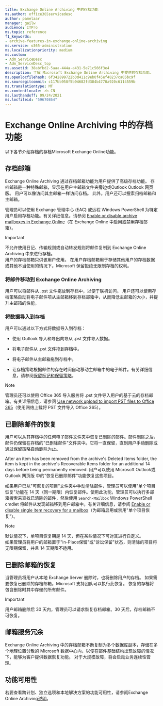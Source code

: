 ```yaml
---
title: Exchange Online Archiving 中的存档功能
ms.author: office365servicedesc
author: pamelaar
manager: gailw
audience: ITPro
ms.topic: reference
f1_keywords:
- archive-features-in-exchange-online-archiving
ms.service: o365-administration
ms.localizationpriority: medium
ms.custom:
- Adm_ServiceDesc
- Adm_ServiceDesc_top
ms.assetid: 38abfbd2-5aaa-444a-a431-5e71c566f3e4
description: 了解 Microsoft Exchange Online Archiving 中提供的存档功能。
ms.openlocfilehash: 6f342899722b3d411c9eb0f45ef40237ca05bc9f
ms.sourcegitcommit: c117bb958f5b94682fd384b4770a920c6114559b
ms.translationtype: MT
ms.contentlocale: zh-CN
ms.lasthandoff: 09/24/2021
ms.locfileid: "59670864"
---
```

# <a name="archive-features-in-exchange-online-archiving"></a>Exchange Online Archiving 中的存档功能

以下各节介绍存档的存档Microsoft Exchange Online功能。
  
## <a name="archive-mailbox"></a>存档邮箱

Exchange Online Archiving 通过存档邮箱功能为用户提供了高级存档功能。 存档邮箱是一种特殊邮箱，显示在用户主邮箱文件夹旁边或Outlook Outlook 网页版。 用户可以像访问其主邮箱一样访问存档。 此外，用户还可以搜索归档邮箱和主邮箱。
  
管理员可以使用 Exchange 管理中心 (EAC) 或远程 Windows PowerShell 为特定用户启用存档功能。有关详细信息，请参阅 [Enable or disable archive mailboxes in Exchange Online](/office365/securitycompliance/enable-archive-mailboxes)（在 Exchange Online 中启用或禁用存档邮箱）。
  
> [!IMPORTANT]
>  不允许使用日记、传输规则或自动转发规则将邮件复制到 Exchange Online Archiving 中来进行存档。<br/>
>  用户的存档邮箱只供该用户使用。 在用户存档邮箱用于存储其他用户的存档数据或其他不当使用的情况下，Microsoft 保留拒绝无限制存档的权利。
  
### <a name="move-messages-to-exchange-online-archiving"></a>将邮件移动到 Exchange Online Archiving

用户可以将邮件从 .pst 文件拖放到存档中，以便于联机访问。 用户还可以使用存档策略自动将电子邮件项从主邮箱移到存档邮箱中，从而降低主邮箱的大小，并提升主邮箱的性能。 
  
### <a name="import-data-to-the-archive"></a>将数据导入到存档

用户可以通过以下方式将数据导入到存档：
  
- 使用 Outlook 导入和导出向导从 .pst 文件导入数据。
    
- 将电子邮件从 .pst 文件拖到存档中。
    
- 将电子邮件从主邮箱拖到存档中。
    
- 让存档策略根据邮件的存在时间自动移动主邮箱中的电子邮件。有关详细信息，请参阅[保留标记和保留策略](/Exchange/policy-and-compliance/mrm/retention-tags-and-retention-policies)。
    
> [!NOTE]
> 管理员还可以使用 Office 365 导入服务将 .pst 文件导入用户的基于云的存档邮箱。有关详细信息，请参阅 [Use network upload to import PST files to Office 365](/office365/securitycompliance/use-network-upload-to-import-pst-files)（使用网络上载将 PST 文件导入 Office 365）。 
  
## <a name="deleted-item-recovery"></a>已删除邮件的恢复

用户可以从其存档中的任何电子邮件文件夹中恢复已删除的邮件。邮件删除之后，邮件仍保留在存档的"已删除邮件"文件夹中。它将一直保留，直到用户手动删除或通过保留策略自动删除为止。
  
After an item has been removed from the archive's Deleted Items folder, the item is kept in the archive's Recoverable Items folder for an additional 14 days before being permanently removed. 用户可以使用 Microsoft Outlook或 Outlook 网页版 中的"恢复已删除邮件"功能恢复这些项目。 
  
如果用户已从"可恢复的项目"文件夹中手动清除邮件，管理员可以使用"单个项目恢复"功能在 14 天（同一期限）内恢复邮件。使用此功能，管理员可以执行多邮箱搜索来查找已清除的邮件，然后使用  `Search-Mailbox` Windows PowerShell cmdlet 将邮件从发现邮箱移到用户邮箱中。有关详细信息，请参阅 [Enable or disable single item recovery for a mailbox](/office365/securitycompliance/use-network-upload-to-import-pst-files)（为邮箱启用或禁用"单个项目恢复"）。
  
> [!NOTE]
>  默认情况下，单项目恢复期是 14 天，但在某些情况下可对其进行自定义。<br/>
>  如果管理员将用户的邮箱置于"In-Place保留"或"诉讼保留"状态，则清除的项目将无限期保留，并且 14 天期限不适用。 
  
## <a name="deleted-mailbox-recovery"></a>已删除邮箱的恢复

当管理员将用户从本地 Exchange Server 删除时，也将删除用户的存档。 如果需要恢复已删除的存档邮箱，Microsoft 支持团队可以执行此恢复。 恢复的存档将包含删除时其中存储的所有邮件。
  
> [!IMPORTANT]
> 用户邮箱删除后 30 天内，管理员可以请求恢复存档邮箱。30 天后，存档邮箱不可恢复。 
  
## <a name="mailbox-service-redundancy"></a>邮箱服务冗余

Exchange Online Archiving 中的存档邮箱不断复制为多个数据库副本，存储在多个地理位置分散的 Microsoft 数据中心内，以便在邮件基础结构出现故障的情况下，能够为客户提供数据恢复功能。 对于大规模故障，将会启动业务连续性管理。 
  
## <a name="feature-availability"></a>功能可用性

若要查看跨计划、独立选项和本地解决方案的功能可用性，请参阅Exchange Online Archiving[说明](exchange-online-archiving-service-description.md)。
